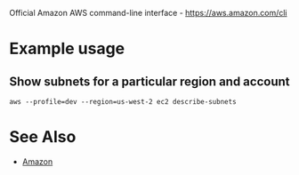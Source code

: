 Official Amazon AWS command-line interface - <https://aws.amazon.com/cli>

# Example usage

## Show subnets for a particular region and account

```
aws --profile=dev --region=us-west-2 ec2 describe-subnets
```

# See Also

- [Amazon](amazon)
